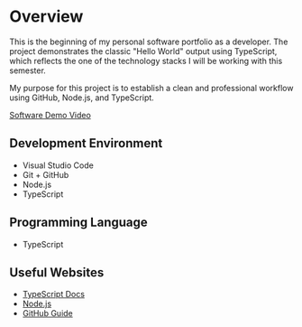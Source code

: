 # Overview

This is the beginning of my personal software portfolio as a developer. The project demonstrates the classic "Hello World" output using TypeScript, which reflects the one of the technology stacks I will be working with this semester.

My purpose for this project is to establish a clean and professional workflow using GitHub, Node.js, and TypeScript.

[Software Demo Video](https://www.youtube.com/watch?v=vmenBL9aMwM)

## Development Environment

- Visual Studio Code
- Git + GitHub
- Node.js
- TypeScript

## Programming Language

- TypeScript

## Useful Websites

- [TypeScript Docs](https://www.typescriptlang.org/docs/)
- [Node.js](https://nodejs.org/)
- [GitHub Guide](https://docs.github.com/)
